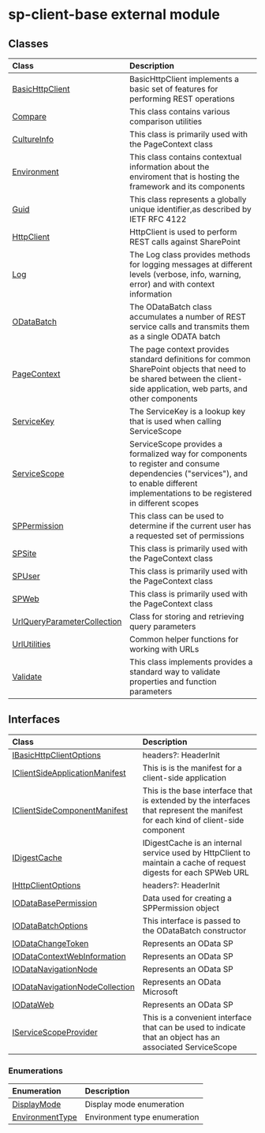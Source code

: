 # sp-client-base external module


## Classes

| Class	   |  Description |
|:-------------|:---------------|
| [BasicHttpClient](BasicHttpClient.md)     | BasicHttpClient implements a basic set of features for performing REST operations |
| [Compare](Compare.md)     |   This class contains various comparison utilities |
| [CultureInfo](CultureInfo.md)     | This class is primarily used with the PageContext class |
| [Environment](Environment.md)     | This class contains contextual information about the enviroment that is hosting the framework and  its components |
| [Guid](Guid.md)     | This class represents a globally unique identifier,as described by  IETF RFC 4122 |
| [HttpClient](HttpClient.md)     | HttpClient is used to perform REST calls against SharePoint |
| [Log](Log.md)     | The Log class provides methods for logging messages at different levels (verbose,  info, warning, error) and with context information |
| [ODataBatch](ODataBatch.md)     | The ODataBatch class accumulates a number of REST service calls and  transmits them as a single ODATA batch |
| [PageContext](PageContext.md)     | The page context provides standard definitions for common SharePoint objects  that need to be shared between the client-side application, web parts, and other  components |
| [ServiceKey](ServiceKey.md)     | The ServiceKey is a lookup key that is used when calling ServiceScope |
| [ServiceScope](ServiceScope.md)     | ServiceScope provides a formalized way for components to register and consume dependencies  ("services"), and to enable different implementations to be registered in different scopes |
| [SPPermission](SPPermission.md)     | This class can be used to determine if the current user has a requested set of permissions |
| [SPSite](SPSite.md)     | This class is primarily used with the PageContext class |
| [SPUser](SPUser.md)     | This class is primarily used with the PageContext class |
| [SPWeb](SPWeb.md)     | This class is primarily used with the PageContext class |
| [UrlQueryParameterCollection](UrlQueryParameterCollection.md)     | Class for storing and retrieving query parameters |
| [UrlUtilities](UrlUtilities.md)     | Common helper functions for working with URLs |
| [Validate](Validate.md)     | This class implements provides a standard way to validate properties and function parameters |



## Interfaces

| Class	   |  Description |
|:-------------|:---------------|
| [IBasicHttpClientOptions](IBasicHttpClientOptions.md)   | headers?: HeaderInit|{ [index: string]: string }  |
| [IClientSideApplicationManifest](IClientSideApplicationManifest.md)   | This is is the manifest for a client-side application  |
| [IClientSideComponentManifest](IClientSideComponentManifest.md)   | This is the base interface that is extended by the interfaces  that represent the manifest for each kind of client-side component  |
| [IDigestCache](IDigestCache.md)   | IDigestCache is an internal service used by HttpClient to maintain a cache of request digests  for each SPWeb URL  |
| [IHttpClientOptions](IHttpClientOptions.md)   | headers?: HeaderInit|{ [index: string]: string }  |
| [IODataBasePermission](IODataBasePermission.md)   | Data used for creating a SPPermission object  |
| [IODataBatchOptions](IODataBatchOptions.md)   | This interface is passed to the ODataBatch constructor  |
| [IODataChangeToken](IODataChangeToken.md)   | Represents an OData SP  |
| [IODataContextWebInformation](IODataContextWebInformation.md)   | Represents an OData SP  |
| [IODataNavigationNode](IODataNavigationNode.md)   | Represents an OData SP  |
| [IODataNavigationNodeCollection](IODataNavigationNodeCollection.md)   | Represents an OData Microsoft  |
| [IODataWeb](IODataWeb.md)   | Represents an OData SP  |
| [IServiceScopeProvider](IServiceScopeProvider.md)   | This is a convenient interface that can be used to indicate that an object  has an associated ServiceScope  |



### Enumerations

| Enumeration	   | Description|
|:-----------|:------------|
|[DisplayMode](DisplayMode.md)    | Display mode enumeration |
|[EnvironmentType](EnvironmentType.md)    | Environment type enumeration |




